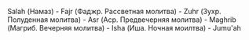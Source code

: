 Salah (Намаз)
    - Fajr (Фаджр. Рассветная молитва)
    - Zuhr (Зухр. Полуденная молитва)
    - Asr (Аср. Предвечерняя молитва)
    - Maghrib (Магриб. Вечерняя молитва)
    - Isha (Иша. Ночная моилтва)
    - Jumu'ah
